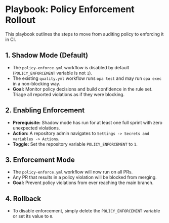 # Playbook: Policy Enforcement Rollout

This playbook outlines the steps to move from auditing policy to enforcing it in CI.

## 1. Shadow Mode (Default)

- The `policy-enforce.yml` workflow is disabled by default (`POLICY_ENFORCEMENT` variable is not `1`).
- The existing `quality.yml` workflow runs `opa test` and may run `opa exec` in a non-blocking way.
- **Goal:** Monitor policy decisions and build confidence in the rule set. Triage all reported violations as if they were blocking.

## 2. Enabling Enforcement

- **Prerequisite:** Shadow mode has run for at least one full sprint with zero unexpected violations.
- **Action:** A repository admin navigates to `Settings -> Secrets and variables -> Actions`.
- **Toggle:** Set the repository variable `POLICY_ENFORCEMENT` to `1`.

## 3. Enforcement Mode

- The `policy-enforce.yml` workflow will now run on all PRs.
- Any PR that results in a policy violation will be blocked from merging.
- **Goal:** Prevent policy violations from ever reaching the main branch.

## 4. Rollback

- To disable enforcement, simply delete the `POLICY_ENFORCEMENT` variable or set its value to `0`.

